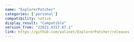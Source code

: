 ```yaml
---
name: "ExplorerPatcher"
categories: ['personal']
compatibility: native
display_result: "Compatible"
version_from: "22621.4317.67.1"
link: https://github.com/valinet/ExplorerPatcher/releases
---
```

